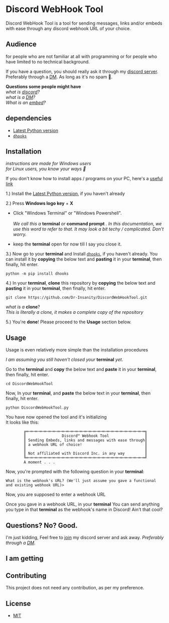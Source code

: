 # Discord WebHook Tool

Discord WebHook Tool is a tool for sending messages, links and/or embeds with ease through any discord webhook URL of your choice.

## Audience
for people who are not familiar at all with programming or for people who have limited to no technical background.

If you have a question, you should really ask it through my [discord server](https://discord.com/invite/X2NeNS3Qkg). Preferably through a [DM](https://www.webopedia.com/definitions/dm/). As long as it's no spam 🙂.

**Questions some people might have**\
*what is [discord](https://discord.com/)?*\
*what is a [DM](https://www.webopedia.com/definitions/dm/)?*\
*What is an [embed](https://en.wikipedia.org/wiki/Web_widget)?*

## dependencies
- [Latest Python version](https://python/org)
- [`dhooks`](https://github.com/kyb3r/dhooks)

## Installation
*instructions are made for Windows users*\
*for Linux users, you know your ways 🙂*

If you don't know how to install apps / programs on your PC, here's a [useful link](https://support.microsoft.com/en-us/windows/how-to-install-programs-from-online-sources-on-windows-10-a503e8b6-e45b-fd5a-f4c5-5a08c8bd9821)

1.) Install the [Latest Python version](https://python/org), if you haven't already

2.) Press **Windows logo key** + **X**
- Click "Windows Terminal" or "Windows Powershell".\
\
*We call this a* **terminal** *or* **command prompt** *. In this documentation, we use this word to refer to that. It may look a bit techy / complicated. Don't worry.*

- keep the **terminal** open for now till I say you close it.


3.) Now go to your **terminal** and Install [`dhooks`](https://github.com/kyb3r/dhooks), if you haven't already. You can install it by **copying** the below text and **pasting** it in your **terminal**, then finally, hit enter.
```
python -m pip install dhooks
```

4.) In  your **terminal**, **clone** this repository by **copying** the below text and **pasting** it in your **terminal**, then finally, hit enter.
```
git clone https://github.com/Dr-Insanity/DiscordWebHookTool.git
```
*what is a* **clone**?\
*This is literally a clone, it makes a complete copy of the repository*

5.) You're **done**! Please proceed to the **Usage** section below.

## Usage
Usage is even relatively more simple than the installation procedures

*I am assuming you still haven't closed your* **terminal** *yet*.

Go to the **terminal** and **copy** the below text and **paste** it in your **terminal**, then finally, hit enter.
```
cd DiscordWebHookTool
```
Now, In  your **terminal**, and **paste** the below text in your **terminal**, then finally, hit enter.
```
python DiscordWebHookTool.py
```
You have now opened the tool and it's initializing\
It looks like this:
```
        ╔═─═─═─═─═─═─═─═─═─═─═─═─═─═─═─═─═─═─═─═─═─═─═─═─═─═─═╗
        ║                Discord™ Webhook Tool                ║
        ║ Sending Embeds, links and messages with ease through║
        ║ a webhook URL of choice!                            ║
        ║                                                     ║
        ║ Not affiliated with Discord Inc. in any way         ║
        ╚═─═─═─═─═─═─═─═─═─═─═─═─═─═─═─═─═─═─═─═─═─═─═─═─═─═─═╝
        A moment . . .
```
Now, you're prompted with the following question in your **terminal**:
```
What is the webhook's URL? (We'll just assume you gave a functional and existing webhook URL)> 
```
Now, you are supposed to enter a webhook URL

Once you gave in a webhook URL, in your **terminal** You can send anything you type in that **terminal** as the webhook's name in Discord! Ain't that cool?

## Questions? No? Good.
I'm just kidding, Feel free to [join](https://discord.com/invite/X2NeNS3Qkg) my discord server and ask away. *Preferably through a [DM](https://www.webopedia.com/definitions/dm/).*

## I am getting

## Contributing
This project does not need any contribution, as per my preference.

## License
- [MIT](https://choosealicense.com/licenses/mit/)